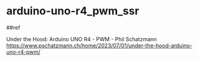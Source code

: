 # arduino-uno-r4_pwm_ssr

##ref

Under the Hood: Arduino UNO R4 - PWM - Phil Schatzmann https://www.pschatzmann.ch/home/2023/07/01/under-the-hood-arduino-uno-r4-pwm/
